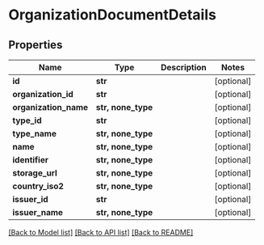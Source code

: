 # OrganizationDocumentDetails


## Properties
Name | Type | Description | Notes
------------ | ------------- | ------------- | -------------
**id** | **str** |  | [optional] 
**organization_id** | **str** |  | [optional] 
**organization_name** | **str, none_type** |  | [optional] 
**type_id** | **str** |  | [optional] 
**type_name** | **str, none_type** |  | [optional] 
**name** | **str, none_type** |  | [optional] 
**identifier** | **str, none_type** |  | [optional] 
**storage_url** | **str, none_type** |  | [optional] 
**country_iso2** | **str, none_type** |  | [optional] 
**issuer_id** | **str** |  | [optional] 
**issuer_name** | **str, none_type** |  | [optional] 

[[Back to Model list]](../README.md#documentation-for-models) [[Back to API list]](../README.md#documentation-for-api-endpoints) [[Back to README]](../README.md)


